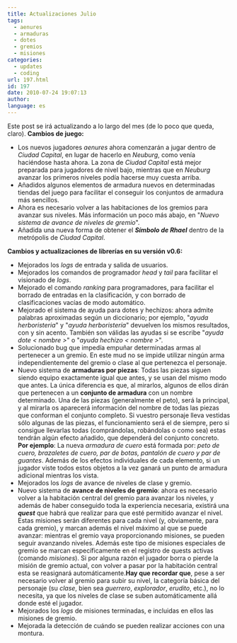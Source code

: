 ```yaml
---
title: Actualizaciones Julio
tags:
  - aenures
  - armaduras
  - dotes
  - gremios
  - misiones
categories:
  - updates
  - coding
url: 197.html
id: 197
date: 2010-07-24 19:07:13
author:
language: es
---
```


Este post se irá actualizando a lo largo del mes (de lo poco que queda, claro). **Cambios de juego:**

*   Los nuevos jugadores _aenures_ ahora comenzarán a jugar dentro de _Ciudad Capital_, en lugar de hacerlo en _Neuburg_, como venía haciéndose hasta ahora. La zona de _Ciudad Capital_ está mejor preparada para jugadores de nivel bajo, mientras que en _Neuburg_ avanzar los primeros niveles podía hacerse muy cuesta arriba.
*   Añadidos algunos elementos de armadura nuevos en determinadas tiendas del juego para facilitar el conseguir los conjuntos de armadura más sencillos.
*   Ahora es necesario volver a las habitaciones de los gremios para avanzar sus niveles. Más información un poco más abajo, en "_Nuevo sistema de avance de niveles de gremio_".
*   Añadida una nueva forma de obtener el _**Símbolo de Rhael**_ dentro de la metrópolis de _Ciudad Capital_.

**Cambios y actualizaciones de librerías en su versión v0.6:**

*   Mejorados los _logs_ de entrada y salida de usuarios.
*   Mejorados los comandos de programador _head_ y _tail_ para facilitar el visionado de _logs_.
*   Mejorado el comando _ranking_ para programadores, para facilitar el borrado de entradas en la clasificación, y con borrado de clasificaciones vacías de modo automático.
*   Mejorado el sistema de ayuda para dotes y hechizos: ahora admite palabras aproximadas según un diccionario; por ejemplo, "_ayuda herboristeria_" y "_ayuda herboristería_" devuelven los mismos resultados, con y sin acento. También son válidas las ayudas si se escribe "_ayuda dote < nombre >_" o "_ayuda hechizo < nombre >_".
*   Solucionado bug que impedía empuñar determinadas armas al pertenecer a un gremio. En este mud no se impide utilizar ningún arma independientemente del gremio o clase al que pertenezca el personaje.
*   Nuevo sistema de **armaduras por piezas**: Todas las piezas siguen siendo equipo exactamente igual que antes, y se usan del mismo modo que antes. La única diferencia es que, al mirarlos, algunos de ellos dirán que pertenecen a un **conjunto de armadura** con un nombre determinado. Una de las piezas (generalmente el peto), será la principal, y al mirarla os aparecerá información del nombre de todas las piezas que conforman el conjunto completo. Si vuestro personaje lleva vestidas sólo algunas de las piezas, el funcionamiento será el de siempre, pero si consigue llevarlas todas (comprándolas, robándolas o como sea) estas tendrán algún efecto añadido, que dependerá del conjunto concreto. **Por ejemplo**: La nueva _armadura de cuero_ está formada por: _peto de cuero, brazaletes de cuero, par de botas, pantalón de cuero y par de guantes_. Además de los efectos individuales de cada elemento, si un jugador viste todos estos objetos a la vez ganará un punto de armadura adicional mientras los vista.
*   Mejorados los _logs_ de avance de niveles de clase y gremio.
*   Nuevo sistema de **avance de niveles de gremio**: ahora es necesario volver a la habitación central del gremio para avanzar los niveles, y además de haber conseguido toda la experiencia necesaria, existirá una _**quest**_ que habrá que realizar para que esté permitido avanzar el nivel. Estas misiones serán diferentes para cada nivel (y, obviamente, para cada gremio), y marcan además el nivel máximo al que se puede avanzar: mientras el gremio vaya proporcionando misiones, se pueden seguir avanzando niveles. Además este tipo de misiones especiales de gremio se marcan específicamente en el registro de quests activas (comando _misiones_). Si por alguna razón el jugador borra o pierde la misión de gremio actual, con volver a pasar por la habitación central esta se reasignará automáticamente.**Hay que recordar que**, pese a ser necesario volver al gremio para subir su nivel, la categoría básica del personaje (su _clase_, bien sea _guerrero_, _explorador_, _erudito_, etc.), no lo necesita, ya que los niveles de clase se suben automáticamente allá donde esté el jugador.
*   Mejorados los _logs_ de misiones terminadas, e incluidas en ellos las misiones de gremio.
*   Mejorada la detección de cuándo se pueden realizar acciones con una montura.
